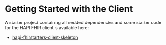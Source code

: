 # Getting Started with the Client

A starter project containing all nedded dependencies and some starter code for the HAPI FHIR client is available here:

* [hapi-fhirstarters-client-skeleton](https://github.com/FirelyTeam/fhirstarters/tree/master/java/hapi-fhirstarters-client-skeleton/) 
